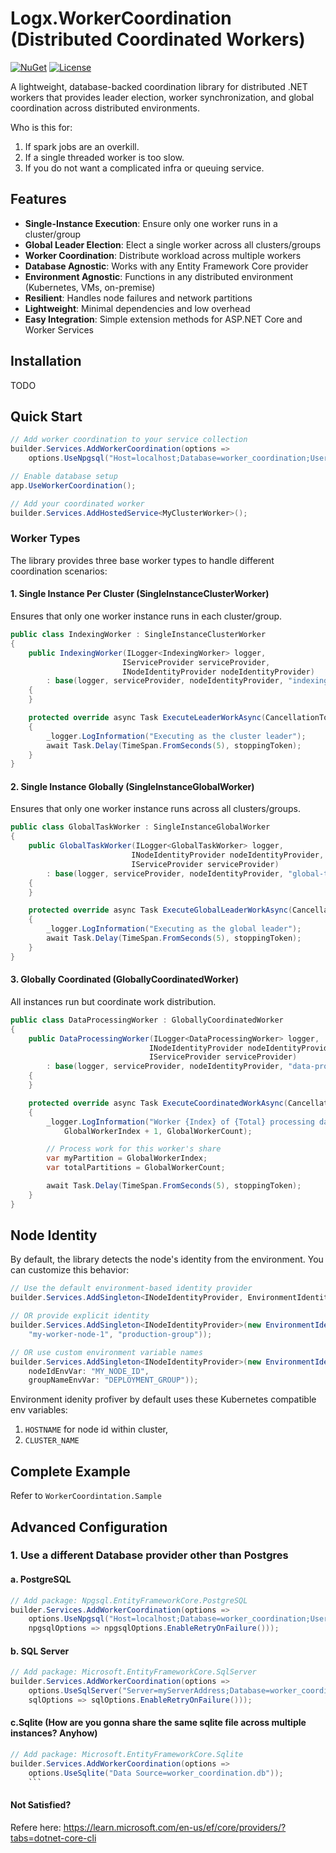 # Logx.WorkerCoordination (Distributed Coordinated Workers)

[![NuGet](https://img.shields.io/nuget/v/Logx.WorkerCoordination.svg)](https://www.nuget.org/packages/Logx.WorkerCoordination/)
[![License](https://img.shields.io/badge/license-Unlicensed-green.svg)](https://github.com/sooryakiran/Logx.WorkerCoordination/blob/main/LICENSE)

A lightweight, database-backed coordination library for distributed .NET workers that provides leader election, worker synchronization, and global coordination across distributed environments.

Who is this for:
1. If spark jobs are an overkill.
2. If a single threaded worker is too slow.
3. If you do not want a complicated infra or queuing service.
   
## Features

- **Single-Instance Execution**: Ensure only one worker runs in a cluster/group
- **Global Leader Election**: Elect a single worker across all clusters/groups
- **Worker Coordination**: Distribute workload across multiple workers
- **Database Agnostic**: Works with any Entity Framework Core provider
- **Environment Agnostic**: Functions in any distributed environment (Kubernetes, VMs, on-premise)
- **Resilient**: Handles node failures and network partitions
- **Lightweight**: Minimal dependencies and low overhead
- **Easy Integration**: Simple extension methods for ASP.NET Core and Worker Services

## Installation

TODO

<!-- ```bash
dotnet add package Logx.WorkerCoordination
``` -->

## Quick Start

```C#
// Add worker coordination to your service collection
builder.Services.AddWorkerCoordination(options =>
    options.UseNpgsql("Host=localhost;Database=worker_coordination;Username=user;Password=pw"));

// Enable database setup
app.UseWorkerCoordination();

// Add your coordinated worker
builder.Services.AddHostedService<MyClusterWorker>();
```

### Worker Types

The library provides three base worker types to handle different coordination scenarios:

#### 1. Single Instance Per Cluster (SingleInstanceClusterWorker)

Ensures that only one worker instance runs in each cluster/group.

```C#
public class IndexingWorker : SingleInstanceClusterWorker
{
    public IndexingWorker(ILogger<IndexingWorker> logger,
                         IServiceProvider serviceProvider,
                         INodeIdentityProvider nodeIdentityProvider)
        : base(logger, serviceProvider, nodeIdentityProvider, "indexing-worker")
    {
    }

    protected override async Task ExecuteLeaderWorkAsync(CancellationToken stoppingToken)
    {
        _logger.LogInformation("Executing as the cluster leader");
        await Task.Delay(TimeSpan.FromSeconds(5), stoppingToken);
    }
}
```

#### 2. Single Instance Globally (SingleInstanceGlobalWorker)

Ensures that only one worker instance runs across all clusters/groups.

```C#
public class GlobalTaskWorker : SingleInstanceGlobalWorker
{
    public GlobalTaskWorker(ILogger<GlobalTaskWorker> logger,
                           INodeIdentityProvider nodeIdentityProvider,
                           IServiceProvider serviceProvider)
        : base(logger, serviceProvider, nodeIdentityProvider, "global-task")
    {
    }

    protected override async Task ExecuteGlobalLeaderWorkAsync(CancellationToken stoppingToken)
    {
        _logger.LogInformation("Executing as the global leader");
        await Task.Delay(TimeSpan.FromSeconds(5), stoppingToken);
    }
}
```

#### 3. Globally Coordinated (GloballyCoordinatedWorker)

All instances run but coordinate work distribution.

```C#
public class DataProcessingWorker : GloballyCoordinatedWorker
{
    public DataProcessingWorker(ILogger<DataProcessingWorker> logger,
                               INodeIdentityProvider nodeIdentityProvider,
                               IServiceProvider serviceProvider)
        : base(logger, serviceProvider, nodeIdentityProvider, "data-processor")
    {
    }

    protected override async Task ExecuteCoordinatedWorkAsync(CancellationToken stoppingToken)
    {
        _logger.LogInformation("Worker {Index} of {Total} processing data",
            GlobalWorkerIndex + 1, GlobalWorkerCount);

        // Process work for this worker's share
        var myPartition = GlobalWorkerIndex;
        var totalPartitions = GlobalWorkerCount;

        await Task.Delay(TimeSpan.FromSeconds(5), stoppingToken);
    }
}
```

## Node Identity

By default, the library detects the node's identity from the environment. You can customize this behavior:

```C#
// Use the default environment-based identity provider
builder.Services.AddSingleton<INodeIdentityProvider, EnvironmentIdentityProvider>();

// OR provide explicit identity
builder.Services.AddSingleton<INodeIdentityProvider>(new EnvironmentIdentityProvider(
    "my-worker-node-1", "production-group"));

// OR use custom environment variable names
builder.Services.AddSingleton<INodeIdentityProvider>(new EnvironmentIdentityProvider(
    nodeIdEnvVar: "MY_NODE_ID",
    groupNameEnvVar: "DEPLOYMENT_GROUP"));
```

Environment idenity profiver by default uses these Kubernetes compatible env variables:

1. `HOSTNAME` for node id within cluster,
2. `CLUSTER_NAME`

## Complete Example

Refer to `WorkerCoordintation.Sample`

## Advanced Configuration

### 1. Use a different Database provider other than Postgres

#### a. PostgreSQL

```C#
// Add package: Npgsql.EntityFrameworkCore.PostgreSQL
builder.Services.AddWorkerCoordination(options =>
    options.UseNpgsql("Host=localhost;Database=worker_coordination;Username=user;Password=pw",
    npgsqlOptions => npgsqlOptions.EnableRetryOnFailure()));
```

#### b. SQL Server

```C#
// Add package: Microsoft.EntityFrameworkCore.SqlServer
builder.Services.AddWorkerCoordination(options =>
    options.UseSqlServer("Server=myServerAddress;Database=worker_coordination;User Id=user;Password=pw;",
    sqlOptions => sqlOptions.EnableRetryOnFailure()));
```

#### c.Sqlite (How are you gonna share the same sqlite file across multiple instances? Anyhow)

````C#
// Add package: Microsoft.EntityFrameworkCore.Sqlite
builder.Services.AddWorkerCoordination(options =>
    options.UseSqlite("Data Source=worker_coordination.db"));
    ```
````
#### Not Satisfied?
Refere here: https://learn.microsoft.com/en-us/ef/core/providers/?tabs=dotnet-core-cli
